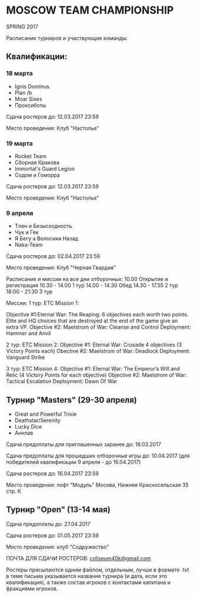 # MOSCOW TEAM CHAMPIONSHIP
SPRING 2017

Расписание турниров и участвующие команды:

## Квалификации:
### 18 марта
- Ignis Dominus
- Plan /b
- Moar Sixes
- Проксиботы

Сдача ростеров до: 12.03.2017 23:59

Место проведения: Клуб "Настолье"

### 19 марта
- Rocket Team
- Сборная Кракова
- Immortal's Guard Legion
- Содом и Гоморра

Сдача ростеров до: 12.03.2017 23:59

Место проведения: Клуб "Настолье"

### 9 апреля
- Тлен и Безысходность
- Чук и Гек
- Я Бегу а Волосики Назад
- Naka-Team

Сдача ростеров до: 02.04.2017 23:59

Место проведения: Клуб "Черная Гвардия"

Расписание и миссии на все дни отборочных:
10.00 Открытие и регистрация
10.30 - 14.00 1 тур
14.00 - 14.30 Обед
14.30 - 17.55 2 тур
18:00 - 21:30 3 тур

Миссии:
1 тур: ETC Mission 1:

Objective #1:Eternal War: The Reaping: 6 objectives each worth two points. Elite and HQ choices that are destroyed at the end of the game give an extra VP.
Objective #2: Maelstrom of War: Cleanse and Control
Deployment: Hammer and Anvil


2 тур: ETC Mission 2:
Objective #1: Eternal War: Crusade 4 objectives (3 Victory Points each)
Obective #2: Maelstrom of War: Deadlock
Deployment: Vanguard Strike


3 тур: ETC Mission 4:
Objective #1: Eternal War: The Emperor’s Will and Relic (4 Victory Points for each objective)
Objective #2: Maelstrom of War: Tactical Escalation
Deployment: Dawn Of War


## Турнир "Masters" (29-30 апреля)
- Great and Powerful Trixie
- Deathstar/Serenity
- Lucky Dice
- Анклав

Сдача предоплаты для приглашенных заранее до: 18.03.2017

Сдача предоплаты для прошедших отборочные игры до: 10.04.2017 (для победителей квалификации 9 апреля - до 16.04.2017)

Сдача ростеров до: 16.04.2017 23:59

Место проведения: лофт "Модуль" Москва, Нижняя Красносельская 35 стр. К 



## Турнир "Open" (13-14 мая)

Сдача предоплаты до: 27.04.2017

Сдача ростеров до: 01.05.2017 23:59

Место проведения: клуб "Содружество"





ПОЧТА ДЛЯ СДАЧИ РОСТЕРОВ: coliseum40k@gmail.com

Ростеры присылаются одним файлом, отдельным, лучше в формате .txt в теме письма указывается название турнира (и дата, если это квалификация), а также состав игроков с контактами капитана и фракциями игроков.


